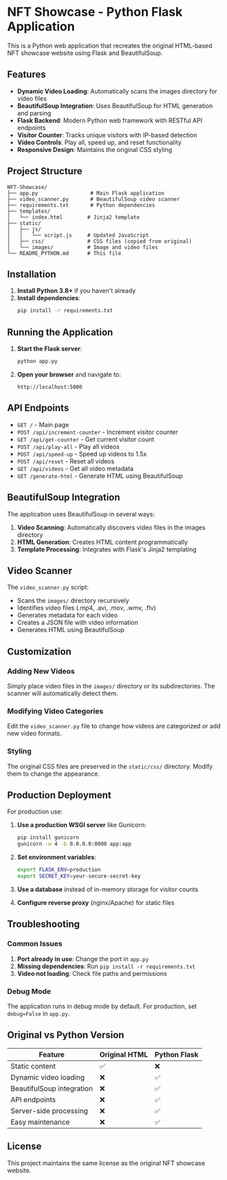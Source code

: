 # NFT Showcase - Python Flask Application

This is a Python web application that recreates the original HTML-based NFT showcase website using Flask and BeautifulSoup.

## Features

- **Dynamic Video Loading**: Automatically scans the images directory for video files
- **BeautifulSoup Integration**: Uses BeautifulSoup for HTML generation and parsing
- **Flask Backend**: Modern Python web framework with RESTful API endpoints
- **Visitor Counter**: Tracks unique visitors with IP-based detection
- **Video Controls**: Play all, speed up, and reset functionality
- **Responsive Design**: Maintains the original CSS styling

## Project Structure

```
NFT-Showcase/
├── app.py                 # Main Flask application
├── video_scanner.py       # BeautifulSoup video scanner
├── requirements.txt       # Python dependencies
├── templates/
│   └── index.html        # Jinja2 template
├── static/
│   ├── js/
│   │   └── script.js     # Updated JavaScript
│   ├── css/              # CSS files (copied from original)
│   └── images/           # Image and video files
└── README_PYTHON.md      # This file
```

## Installation

1. **Install Python 3.8+** if you haven't already
2. **Install dependencies**:
   ```bash
   pip install -r requirements.txt
   ```

## Running the Application

1. **Start the Flask server**:
   ```bash
   python app.py
   ```

2. **Open your browser** and navigate to:
   ```
   http://localhost:5000
   ```

## API Endpoints

- `GET /` - Main page
- `POST /api/increment-counter` - Increment visitor counter
- `GET /api/get-counter` - Get current visitor count
- `POST /api/play-all` - Play all videos
- `POST /api/speed-up` - Speed up videos to 1.5x
- `POST /api/reset` - Reset all videos
- `GET /api/videos` - Get all video metadata
- `GET /generate-html` - Generate HTML using BeautifulSoup

## BeautifulSoup Integration

The application uses BeautifulSoup in several ways:

1. **Video Scanning**: Automatically discovers video files in the images directory
2. **HTML Generation**: Creates HTML content programmatically
3. **Template Processing**: Integrates with Flask's Jinja2 templating

## Video Scanner

The `video_scanner.py` script:

- Scans the `images/` directory recursively
- Identifies video files (.mp4, .avi, .mov, .wmv, .flv)
- Generates metadata for each video
- Creates a JSON file with video information
- Generates HTML using BeautifulSoup

## Customization

### Adding New Videos

Simply place video files in the `images/` directory or its subdirectories. The scanner will automatically detect them.

### Modifying Video Categories

Edit the `video_scanner.py` file to change how videos are categorized or add new video formats.

### Styling

The original CSS files are preserved in the `static/css/` directory. Modify them to change the appearance.

## Production Deployment

For production use:

1. **Use a production WSGI server** like Gunicorn:
   ```bash
   pip install gunicorn
   gunicorn -w 4 -b 0.0.0.0:8000 app:app
   ```

2. **Set environment variables**:
   ```bash
   export FLASK_ENV=production
   export SECRET_KEY=your-secure-secret-key
   ```

3. **Use a database** instead of in-memory storage for visitor counts

4. **Configure reverse proxy** (nginx/Apache) for static files

## Troubleshooting

### Common Issues

1. **Port already in use**: Change the port in `app.py`
2. **Missing dependencies**: Run `pip install -r requirements.txt`
3. **Video not loading**: Check file paths and permissions

### Debug Mode

The application runs in debug mode by default. For production, set `debug=False` in `app.py`.

## Original vs Python Version

| Feature | Original HTML | Python Flask |
|---------|---------------|--------------|
| Static content | ✅ | ❌ |
| Dynamic video loading | ❌ | ✅ |
| BeautifulSoup integration | ❌ | ✅ |
| API endpoints | ❌ | ✅ |
| Server-side processing | ❌ | ✅ |
| Easy maintenance | ❌ | ✅ |

## License

This project maintains the same license as the original NFT showcase website.
